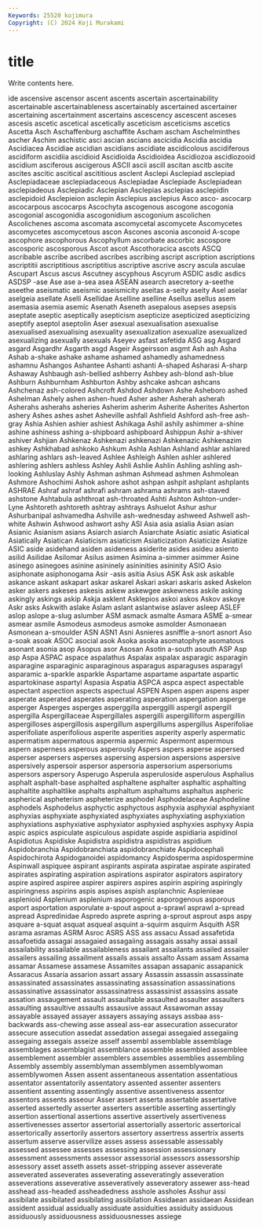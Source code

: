 ```yaml
---
Keywords: 25520 kojimura
Copyright: (C) 2024 Koji Murakami
---
```


# title

Write contents here.



ide ascensive ascensor ascent ascents ascertain ascertainability ascertainable ascertainableness ascertainably
ascertained ascertainer ascertaining ascertainment ascertains ascescency ascescent asceses ascesis ascetic
ascetical ascetically asceticism asceticisms ascetics Ascetta Asch Aschaffenburg aschaffite Ascham
ascham Aschelminthes ascher Aschim aschistic asci ascian ascians ascicidia Ascidia
ascidia Ascidiacea Ascidiae ascidian ascidians ascidiate ascidicolous ascidiferous ascidiform ascidiia
ascidioid Ascidioida Ascidioidea Ascidiozoa ascidiozooid ascidium asciferous ascigerous ASCII ascii
ascill ascitan ascitb ascite ascites ascitic ascitical ascititious asclent Asclepi
Asclepiad asclepiad Asclepiadaceae asclepiadaceous Asclepiadae Asclepiade Asclepiadean asclepiadeous Asclepiadic Asclepian
Asclepias asclepias asclepidin asclepidoid Asclepieion asclepin Asclepius asclepius Asco asco-
ascocarp ascocarpous ascocarps Ascochyta ascogenous ascogone ascogonia ascogonial ascogonidia ascogonidium
ascogonium ascolichen Ascolichenes ascoma ascomata ascomycetal ascomycete Ascomycetes ascomycetes ascomycetous
ascon Ascones asconia asconoid A-scope ascophore ascophorous Ascophyllum ascorbate ascorbic
ascospore ascosporic ascosporous Ascot ascot Ascothoracica ascots ASCQ ascribable ascribe
ascribed ascribes ascribing ascript ascription ascriptions ascriptitii ascriptitious ascriptitius ascriptive
ascrive ascry ascula asculae Ascupart Ascus ascus Ascutney ascyphous Ascyrum
ASDIC asdic asdics ASDSP -ase Ase ase a-sea asea ASEAN
asearch asecretory a-seethe aseethe aseismatic aseismic aseismicity aseitas a-seity aseity
Asel aselar aselgeia asellate Aselli Asellidae Aselline aselline Asellus asellus
asem asemasia asemia asemic Asenath Aseneth asepalous asepses asepsis aseptate
aseptic aseptically asepticism asepticize asepticized asepticizing aseptify aseptol aseptolin Aser
asexual asexualisation asexualise asexualised asexualising asexuality asexualization asexualize asexualized asexualizing
asexually asexuals Aseyev asfast asfetida ASG asg Asgard asgard Asgardhr
Asgarth asgd Asgeir Asgeirsson asgmt Ash ash Asha Ashab a-shake
ashake ashame ashamed ashamedly ashamedness ashamnu Ashangos Ashantee Ashanti ashanti
A-shaped Asharasi A-sharp Ashaway Ashbaugh ash-bellied ashberry Ashbey ash-blond ash-blue
Ashburn Ashburnham Ashburton Ashby ashcake ashcan ashcans Ashchenaz ash-colored Ashcroft
Ashdod Ashdown Ashe Asheboro ashed Ashelman Ashely ashen ashen-hued Asher
asher Asherah asherah Asherahs asherahs asheries Asherim asherim Asherite Asherites
Asherton ashery Ashes ashes ashet Asheville ashfall Ashfield Ashford ash-free
ash-gray Ashia Ashien ashier ashiest Ashikaga Ashil ashily ashimmer a-shine
ashine ashiness ashing a-shipboard ashipboard Ashippun Ashir a-shiver ashiver Ashjian
Ashkenaz Ashkenazi ashkenazi Ashkenazic Ashkenazim ashkey Ashkhabad ashkoko Ashkum Ashla
Ashlan Ashland ashlar ashlared ashlaring ashlars ash-leaved Ashlee Ashleigh Ashlen
ashler ashlered ashlering ashlers ashless Ashley Ashli Ashlie Ashlin Ashling
ashling ash-looking Ashluslay Ashly Ashman ashman Ashmead ashmen Ashmolean Ashmore
Ashochimi Ashok ashore ashot ashpan ashpit ashplant ashplants ASHRAE Ashraf
ashraf ashrafi ashram ashrama ashrams ash-staved ashstone Ashtabula ashthroat ash-throated
Ashti Ashton Ashton-under-Lyne Ashtoreth ashtoreth ashtray ashtrays Ashuelot Ashur ashur
Ashurbanipal ashvamedha Ashville ash-wednesday ashweed Ashwell ash-white Ashwin Ashwood ashwort
ashy ASI Asia asia asialia Asian asian Asianic Asianism asians
Asiarch asiarch Asiarchate Asiatic asiatic Asiatical Asiatically Asiatican Asiaticism asiaticism
Asiaticization Asiaticize Asiatize ASIC aside asidehand asiden asideness asiderite asides
asideu asiento asilid Asilidae Asilomar Asilus asimen Asimina a-simmer asimmer
Asine asinego asinegoes asinine asininely asininities asininity ASIO Asio asiphonate
asiphonogama Asir -asis asitia Asius ASK Ask ask askable askance
askant askapart askar askarel Askari askari askaris asked Askelon asker
askers askeses askesis askew askewgee askewness askile asking askingly askings
askip Askja asklent Asklepios askoi askos Askov askoye Askr asks
Askwith aslake Aslam aslant aslantwise aslaver asleep ASLEF aslop aslope
a-slug aslumber ASM asmack asmalte Asmara ASME a-smear asmear asmile
Asmodeus asmodeus asmoke asmolder Asmonaean Asmonean a-smoulder ASN ASN1 Asni
Asnieres asniffle a-snort asnort Aso a-soak asoak ASOC asocial asok
Asoka asoka asomatophyte asomatous asonant asonia asop Asopus asor Asosan
Asotin a-south asouth ASP Asp asp Aspa ASPAC aspace aspalathus
Aspalax aspalax asparagic asparagin asparagine asparaginic asparaginous asparagus asparaguses asparagyl
asparamic a-sparkle asparkle Aspartame aspartame aspartate aspartic aspartokinase aspartyl Aspasia
Aspatia ASPCA aspca aspect aspectable aspectant aspection aspects aspectual ASPEN
Aspen aspen aspens asper asperate asperated asperates asperating asperation aspergation
asperge asperger Asperges asperges asperggilla asperggilli aspergil aspergill aspergilla Aspergillaceae
Aspergillales aspergilli aspergilliform aspergillin aspergilloses aspergillosis aspergillum aspergillums aspergillus Asperifoliae
asperifoliate asperifolious asperite asperities asperity asperly aspermatic aspermatism aspermatous aspermia
aspermic Aspermont aspermous aspern asperness asperous asperously Aspers aspers asperse
aspersed asperser aspersers asperses aspersing aspersion aspersions aspersive aspersively aspersoir
aspersor aspersoria aspersorium aspersoriums aspersors aspersory Asperugo Asperula asperuloside asperulous
Asphalius asphalt asphalt-base asphalted asphaltene asphalter asphaltic asphalting asphaltite asphaltlike
asphalts asphaltum asphaltums asphaltus aspheric aspherical aspheterism aspheterize asphodel Asphodelaceae
Asphodeline asphodels Asphodelus asphyctic asphyctous asphyxia asphyxial asphyxiant asphyxias asphyxiate
asphyxiated asphyxiates asphyxiating asphyxiation asphyxiations asphyxiative asphyxiator asphyxied asphyxies asphyxy
Aspia aspic aspics aspiculate aspiculous aspidate aspide aspidiaria aspidinol Aspidiotus
Aspidiske Aspidistra aspidistra aspidistras aspidium Aspidobranchia Aspidobranchiata aspidobranchiate Aspidocephali Aspidochirota
Aspidoganoidei aspidomancy Aspidosperma aspidospermine Aspinwall aspiquee aspirant aspirants aspirata aspiratae
aspirate aspirated aspirates aspirating aspiration aspirations aspirator aspirators aspiratory aspire
aspired aspiree aspirer aspirers aspires aspirin aspiring aspiringly aspiringness aspirins
aspis aspises aspish asplanchnic Asplenieae asplenioid Asplenium asplenium asporogenic asporogenous
asporous asport asportation asporulate a-spout aspout a-sprawl asprawl a-spread aspread
Aspredinidae Aspredo asprete aspring a-sprout asprout asps aspy asquare a-squat
asquat asqueal asquint a-squirm asquirm Asquith ASR asrama asramas ASRM
Asroc ASRS ASS ass assacu Assad assafetida assafoetida assagai assagaied
assagaiing assagais assahy assai assail assailability assailable assailableness assailant assailants
assailed assailer assailers assailing assailment assails assais assalto Assam assam
Assama assamar Assamese assamese Assamites assapan assapanic assapanick Assaracus Assaria
assarion assart assary Assassin assassin assassinate assassinated assassinates assassinating assassination
assassinations assassinative assassinator assassinatress assassinist assassins assate assation assaugement assault
assaultable assaulted assaulter assaulters assaulting assaultive assaults assausive assaut Assawoman
assay assayable assayed assayer assayers assaying assays assbaa ass-backwards ass-chewing
asse asseal ass-ear assecuration assecurator assecure assecution assedat assedation assegai
assegaied assegaiing assegaing assegais asseize asself assembl assemblable assemblage assemblages
assemblagist assemblance assemble assembled assemblee assemblement assembler assemblers assembles assemblies
assembling Assembly assembly assemblyman assemblymen assemblywoman assemblywomen Assen assent assentaneous
assentation assentatious assentator assentatorily assentatory assented assenter assenters assentient assenting
assentingly assentive assentiveness assentor assentors assents asseour Asser assert asserta
assertable assertative asserted assertedly asserter asserters assertible asserting assertingly assertion
assertional assertions assertive assertively assertiveness assertivenesses assertor assertorial assertorially assertoric
assertorical assertorically assertorily assertors assertory assertress assertrix asserts assertum asserve
asservilize asses assess assessable assessably assessed assessee assesses assessing assession
assessionary assessment assessments assessor assessorial assessors assessorship assessory asset asseth
assets asset-stripping assever asseverate asseverated asseverates asseverating asseveratingly asseveration asseverations
asseverative asseveratively asseveratory assewer ass-head asshead ass-headed assheadedness asshole assholes
Asshur assi assibilate assibilated assibilating assibilation Assidaean assidaean Assidean assident
assidual assidually assiduate assiduities assiduity assiduous assiduously assiduousness assiduousnesses assiege
